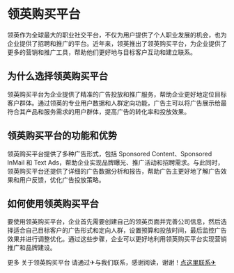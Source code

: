 # 领英购买平台

领英作为全球最大的职业社交平台，不仅为用户提供了个人职业发展的机会，也为企业提供了招聘和推广的平台。近年来，领英推出了领英购买平台，为企业提供了更多的营销和推广工具，帮助他们更好地与目标客户互动和建立联系。

## 为什么选择领英购买平台

领英购买平台为企业提供了精准的广告投放和推广服务，帮助企业更好地定位目标客户群体。通过领英的专业用户数据和人群定向功能，广告主可以将广告展示给最符合其产品和服务需求的用户群体，提高广告的转化率和投放效果。

## 领英购买平台的功能和优势

领英购买平台提供了多种广告形式，包括 Sponsored Content、Sponsored InMail 和 Text Ads，帮助企业实现品牌曝光、推广活动和招聘需求。与此同时，领英购买平台还提供了详细的广告数据分析和报告，帮助广告主更好地了解广告效果和用户反馈，优化广告投放策略。

## 如何使用领英购买平台

要使用领英购买平台，企业首先需要创建自己的领英页面并完善公司信息，然后选择适合自己目标客户的广告形式和定向人群，设置预算和投放时间，最后监控广告效果并进行调整优化。通过这些步骤，企业可以更好地利用领英购买平台实现营销推广和品牌建设。

更多 关于领英购买平台 请通过✈与我们联系，感谢阅读，谢谢！[点这里联系✈](https://d.k02.cc)
